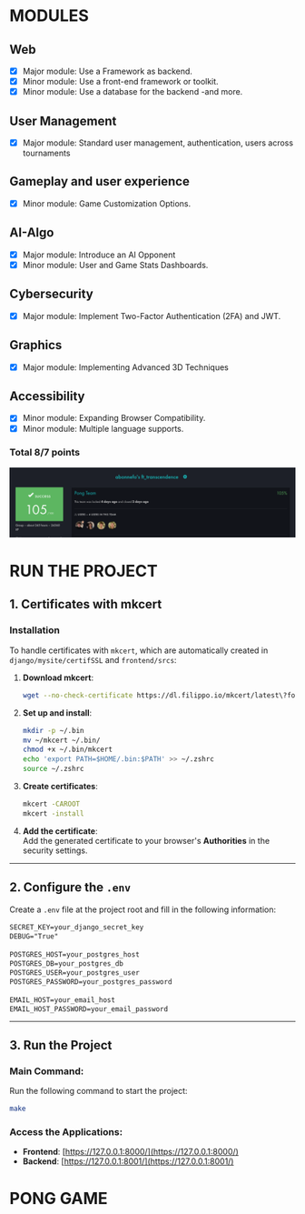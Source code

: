 # MODULES

## Web
- [x] Major module: Use a Framework as backend.
- [x] Minor module: Use a front-end framework or toolkit.
- [x] Minor module: Use a database for the backend -and more.

## User Management
- [x] Major module: Standard user management, authentication, users across tournaments

## Gameplay and user experience
- [x] Minor module: Game Customization Options.

## AI-Algo
- [x] Major module: Introduce an AI Opponent
- [x] Minor module: User and Game Stats Dashboards.

## Cybersecurity
- [x] Major module: Implement Two-Factor Authentication (2FA) and JWT.

## Graphics
- [x] Major module: Implementing Advanced 3D Techniques

## Accessibility
- [x] Minor module: Expanding Browser Compatibility.
- [x] Minor module: Multiple language supports.

### Total 8/7 points

![Validation](frontend/srcs/images/assets_github/validation.png)


# **RUN THE PROJECT**

## **1. Certificates with mkcert**

### **Installation**
To handle certificates with `mkcert`, which are automatically created in `django/mysite/certifSSL` and `frontend/srcs`:

1. **Download mkcert**:
   ```bash
   wget --no-check-certificate https://dl.filippo.io/mkcert/latest\?for\=linux/amd64 -O ~/mkcert
   ```

2. **Set up and install**:
   ```bash
   mkdir -p ~/.bin
   mv ~/mkcert ~/.bin/
   chmod +x ~/.bin/mkcert
   echo 'export PATH=$HOME/.bin:$PATH' >> ~/.zshrc
   source ~/.zshrc
   ```

3. **Create certificates**:
   ```bash
   mkcert -CAROOT
   mkcert -install
   ```

4. **Add the certificate**:  
   Add the generated certificate to your browser's **Authorities** in the security settings.

---

## **2. Configure the `.env`**

Create a `.env` file at the project root and fill in the following information:

```env
SECRET_KEY=your_django_secret_key
DEBUG="True"

POSTGRES_HOST=your_postgres_host
POSTGRES_DB=your_postgres_db
POSTGRES_USER=your_postgres_user
POSTGRES_PASSWORD=your_postgres_password

EMAIL_HOST=your_email_host
EMAIL_HOST_PASSWORD=your_email_password
```

---

## **3. Run the Project**

### **Main Command**:
Run the following command to start the project:

```bash
make
```

### **Access the Applications**:
- **Frontend**: [https://127.0.0.1:8000/](https://127.0.0.1:8000/)
- **Backend**: [https://127.0.0.1:8001/](https://127.0.0.1:8001/)


# **PONG GAME**



